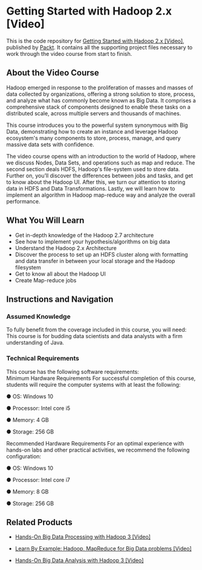 # Getting Started with Hadoop 2.x [Video]
This is the code repository for [Getting Started with Hadoop 2.x [Video]](https://www.packtpub.com/networking-and-servers/getting-started-hadoop-2x-video?utm_source=github&utm_medium=repository&utm_campaign=9781787122550), published by [Packt](https://www.packtpub.com/?utm_source=github). It contains all the supporting project files necessary to work through the video course from start to finish.
## About the Video Course
Hadoop emerged in response to the proliferation of masses and masses of data collected by organizations, offering a strong solution to store, process, and analyze what has commonly become known as Big Data. It comprises a comprehensive stack of components designed to enable these tasks on a distributed scale, across multiple servers and thousands of machines.

This course introduces you to the powerful system synonymous with Big Data, demonstrating how to create an instance and leverage Hadoop ecosystem's many components to store, process, manage, and query massive data sets with confidence.

The video course opens with an introduction to the world of Hadoop, where we discuss Nodes, Data Sets, and operations such as map and reduce. The second section deals HDFS, Hadoop's file-system used to store data. Further on, you’ll discover the differences between jobs and tasks, and get to know about the Hadoop UI. After this, we turn our attention to storing data in HDFS and Data Transformations. Lastly, we will learn how to implement an algorithm in Hadoop map-reduce way and analyze the overall performance.







<H2>What You Will Learn</H2>
<DIV class=book-info-will-learn-text>
<UL>
<LI>Get in-depth knowledge of the Hadoop 2.7 architecture 
<LI>See how to implement your hypothesis/algorithms on big data 
<LI>Understand the Hadoop 2.x Architecture 
<LI>Discover the process to set up an HDFS cluster along with formatting and data transfer in between your local storage and the Hadoop filesystem 
<LI>Get to know all about the Hadoop UI 
<LI>Create Map-reduce jobs </LI></UL></DIV>

## Instructions and Navigation
### Assumed Knowledge
To fully benefit from the coverage included in this course, you will need:<br/>
This course is for budding data scientists and data analysts with a firm understanding of Java.
### Technical Requirements
This course has the following software requirements:<br/>
Minimum Hardware Requirements For successful completion of this course, students will require the computer systems with at least the following:

● OS: Windows 10

● Processor: Intel core i5

● Memory: 4 GB

● Storage: 256 GB

Recommended Hardware Requirements For an optimal experience with hands-on labs and other practical activities, we recommend the following configuration:

● OS: Windows 10

● Processor: Intel core i7

● Memory: 8 GB

● Storage: 256 GB

## Related Products
* [Hands-On Big Data Processing with Hadoop 3 [Video]](https://www.packtpub.com/big-data-and-business-intelligence/hands-big-data-processing-hadoop-3-video?utm_source=github&utm_medium=repository&utm_campaign=9781788997553)

* [Learn By Example: Hadoop, MapReduce for Big Data problems [Video]](https://www.packtpub.com/big-data-and-business-intelligence/learn-example-hadoop-mapreduce-big-data-problems-video?utm_source=github&utm_medium=repository&utm_campaign=9781788994491)

* [Hands-On Big Data Analysis with Hadoop 3 [Video]](https://www.packtpub.com/big-data-and-business-intelligence/hands-big-data-analysis-hadoop-3-video?utm_source=github&utm_medium=repository&utm_campaign=9781788999908)

